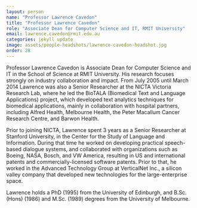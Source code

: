 ```yaml
---
layout: person
name: "Professor Lawrence Cavedon"
title: "Professor Lawrence Cavedon"
role: "Associate Dean for Computer Science and IT, RMIT University"
email: lawrence.cavedon@rmit.edu.au
categories: jekyll update
image: assets/people-headshots/lawrence-cavedon-headshot.jpg
order: 28
---
```

Professor Lawrence Cavedon is Associate Dean for Computer Science and IT in the School of Science at RMIT University. His research focuses strongly on industry collaboration and impact.  From July 2005 until March 2014 Lawrence was also a Senior Researcher at the NICTA Victoria Research Lab, where he led the BioTALA (Biomedical Text and Language Applications) project, which developed text analytics techniques for biomedical applications, mainly in collaboration with hospital partners, including Alfred Health, Melbourne Health, the Peter Macallum Cancer Research Centre, and Barwon Health.

Prior to joining NICTA, Lawrence spent 3 years as a Senior Researcher at Stanford University, in the Center for the Study of Language and Information. During that time he worked on developing practical speech-based dialogue systems, and collaborated with organizations such as Boeing, NASA, Bosch, and VW America, resulting in US and international patents and commercially-licensed software patents. Prior to that, he worked in the Advanced Technology Group at VerticalNet Inc., a silicon valley company that developed new technologies for the large-enterprise space.

Lawrence holds a PhD (1995) from the University of Edinburgh, and B.Sc. (Hons) (1986) and M.Sc. (1989) degrees from the University of Melbourne.
